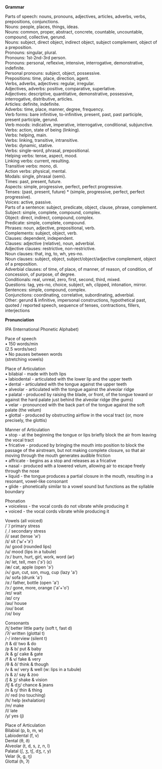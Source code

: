 **Grammar**

Parts of speech: nouns, pronouns, adjectives, articles, adverbs, verbs, prepositions, conjunctions.  
Nouns: people, places, things, ideas.  
Nouns: common, proper, abstract, concrete, countable, uncountable, compound, collective, gerund.  
Nouns: subject, direct object, indirect object, subject complement, object of a preposition.  
Pronouns: singular, plural.  
Pronouns: 1st-2nd-3rd person.  
Pronouns: personal, reflexive, intensive, interrogative, demonstrative, indefinite.  
Personal pronouns: subject, object, possessive.  
Prepositions: time, place, direction, agent.  
Verbs, adverbs, adjectives: regular, irregular.  
Adjectives, adverbs: positive, comparative, superlative.  
Adjectives: descriptive, quantitative, demonstrative, possessive, interrogative, distributive, articles.  
Articles: definite, indefinite.  
Adverbs: time, place, manner, degree, frequency.  
Verb forms: bare infinitive, to-infinitive, present, past, past participle, present participle, gerund.  
Verb moods: indicative, imperative, interrogative, conditional, subjunctive.  
Verbs: action, state of being (linking).  
Verbs: helping, main.  
Verbs: linking, transitive, intransitive.  
Verbs: dynamic, stative.  
Verbs: single-word, phrasal, prepositional.  
Helping verbs: tense, aspect, mood.  
Linking verbs: current, resulting.  
Transitive verbs: mono, di.  
Action verbs: physical, mental.  
Modals: single, phrasal (semi).  
Times: past, present, future.  
Aspects: simple, progressive, perfect, perfect progressive.  
Tenses: (past, present, future) * (simple, progressive, perfect, perfect progressive).  
Voices: active, passive.  
Parts of a sentence: subject, predicate, object, clause, phrase, complement.  
Subject: simple, complete, compound, complex.  
Object: direct, indirect, compound, complex.  
Predicate: simple, complete, compound.  
Phrases: noun, adjective, prepositional, verb.  
Complements: subject, object, verb.  
Clauses: dependent, independent.  
Clauses: adjective (relative), noun, adverbial.  
Adjective clauses: restrictive, non-restrictive.  
Noun clauses: that, ing, to, wh, yes-no.  
Noun clauses: subject, object, subject/object/adjective complement, object of a preposition.  
Adverbial clauses: of time, of place, of manner, of reason, of condition, of concession, of purpose, of degree.  
Conditionals: real, unreal, zero, first, second, third, mixed.  
Questions: tag, yes-no, choice, subject, wh, clipped, intonation, mirror.  
Sentences: simple, compound, complex.  
Conjunctions: coordinating, correlative, subordinating, adverbial.  
Other: gerund & infinitive, impersonal constructions, hypothetical past, quoted / reported speech, sequence of tenses, contractions, fillers, interjections  


**Pronunciation**

IPA (International Phonetic Alphabet)  


Pace of speech  
• 150 words/min   
   (2.5 words/sec)  
• No pauses between words      
  (stretching vowels)  


Place of Articulation  
• bilabial - made with both lips  
• labiodental - articulated with the lower lip and the upper teeth  
• dental - articulated with the tongue against the upper teeth  
• alveolar - articulated with the tongue against the alveolar ridge  
• palatal - produced by raising the blade, or front, of the tongue toward or against the hard palate just behind the alveolar ridge (the gums)  
• velar - pronounced with the back part of the tongue against the soft palate (the velum)  
• glottal - produced by obstructing airflow in the vocal tract (or, more precisely, the glottis)  


Manner of Articulation  
• stop - at the beginning the tongue or lips briefly block the air from leaving the vocal tract  
• fricative - produced by bringing the mouth into position to block the passage of the airstream, but not making complete closure, so that air moving through the mouth generates audible friction  
• affricate - begins as a stop and releases as a fricative  
• nasal - produced with a lowered velum, allowing air to escape freely through the nose  
• liquid - the tongue produces a partial closure in the mouth, resulting in a resonant, vowel-like consonant  
• glide - phonetically similar to a vowel sound but functions as the syllable boundary  


Phonation  
• voiceless - the vocal cords do not vibrate while producing it  
• voiced - the vocal cords vibrate while producing it  


Vowels (all voiced)  
/ ˈ/ primary stress   
/ˌ / secondary stress  
/i/ seat (tense 'и')  
/ɪ/ sit ('ы'+'э')  
/ʊ/ good (rounded lips)  
/u/ mood (lips in a tubule)  
/ɜː/ burn, hurt, girl, work, word (ər)  
/e/ let, tell, men ('э') (ɛ)  
/æ/ cat, apple (open 'э')  
/ʌ/ gun, cut, son, mug, cup (lazy 'а')  
/ə/ sofa (drunk 'а')  
/ɑː/ father, bottle (open 'а')  
/ɔː/ gone, more, orange ('а'+'о')  
/eɪ/ wait  
/aɪ/ cry  
/aʊ/ house  
/oʊ/ boat  
/ɔɪ/ boy  


Consonants  
/t̬/ better little party (soft t, fast d)  
/ʔ/ written (glottal t)  
/-/ interview (silent t)  
/t & d/ two & do  
/p & b/ put & baby  
/k & g/ cake & gate  
/f & v/ fake & very  
/θ & ð/ think & though  
/v & w/ very & well (w: lips in a tubule)   
/s & z/ say & zoo  
/ʃ & ʒ/ shake & vision  
/tʃ & dʒ/ chance & jeans  
/n & ŋ/ thin & thing  
/r/ red (no touching)  
/h/ help (exhalation)  
/m/ make  
/l/ late  
/y/ yes (j)  


Place of Articulation  
Bilabial (p, b, m, w)  
Labiodental (f, v)  
Dental (θ, ð)  
Alveolar (t, d, s, z, n, l)  
Palatal (ʃ, ʒ, tʃ, dʒ, r, y)  
Velar (k, g, ŋ)  
Glottal (h, ʔ)  
